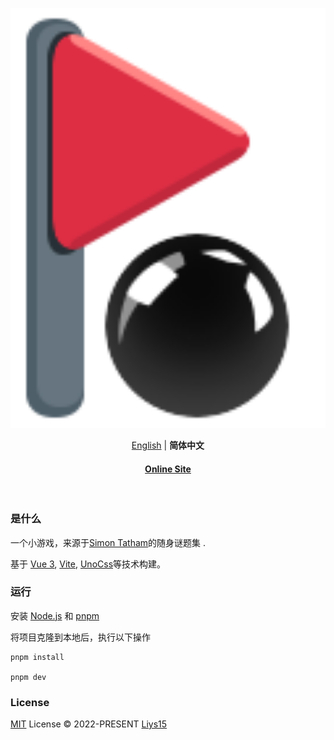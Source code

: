 <p align='center'>
  <img src='https://github.com/Liys15/vue-puzzles-blackbox/blob/master/public/favicon.svg' alt='Puzzles-black ball box' width='600'/>
</p>

<p align='center'>
<a href="https://github.com/Liys15/vue-puzzles-blackbox/blob/master/README.md">English</a> | <b>简体中文</b>
</p>

<h4 align='center'>
<a href="https://blackbox.liyinsong.site">Online Site</a>
</h4>

<br>

<h3>
是什么
</h3>

一个小游戏，来源于[Simon Tatham](https://www.chiark.greenend.org.uk/~sgtatham/puzzles/)的随身谜题集 .

基于 [Vue 3](https://v3.vuejs.org/), [Vite](https://vitejs.dev/), [UnoCss](https://github.com/antfu/unocss)等技术构建。

<h3>
运行
</h3>

安装 [Node.js](https://nodejs.org/en/) 和 [pnpm](https://pnpm.io/)

将项目克隆到本地后，执行以下操作

```
pnpm install

pnpm dev
```

<h3>
License
</h3>

[MIT](https://github.com/Liys15/vue-puzzles-blackbox/blob/master/LICENSE) License © 2022-PRESENT [Liys15](https://github.com/Liys15)
